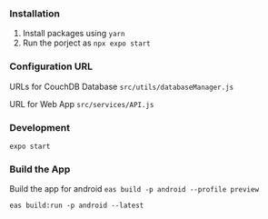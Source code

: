 ### Installation
1. Install packages using `yarn`
1. Run the porject as `npx expo start`

### Configuration URL

URLs for CouchDB Database
`src/utils/databaseManager.js`

URL for Web App
`src/services/API.js`

### Development 
`expo start`
### Build the App
Build the app for android
`eas build -p android --profile preview `

`eas build:run -p android --latest`
